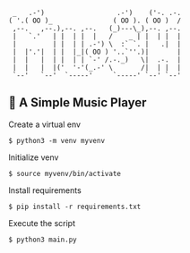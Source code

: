 ```
 _   .-')                  .-')    ('-. .-.
( '.( OO )_               ( OO ). ( OO )  /
 ,--.   ,--.),--. ,--.   (_)---\_),--. ,--.
 |   `.'   | |  | |  |   /    _ | |  | |  |
 |         | |  | | .-') \  :` `. |   .|  |
 |  |'.'|  | |  |_|( OO ) '..`''.)|       |
 |  |   |  | |  | | `-' /.-._)   \|  .-.  |
 |  |   |  |('  '-'(_.-' \       /|  | |  |
 `--'   `--'  `-----'     `-----' `--' `--'
```

## :musical_note: A Simple Music Player

Create a virtual env

```
$ python3 -m venv myvenv
```

Initialize venv

```
$ source myvenv/bin/activate
```

Install requirements

```
$ pip install -r requirements.txt
```

Execute the script

```
$ python3 main.py
```

